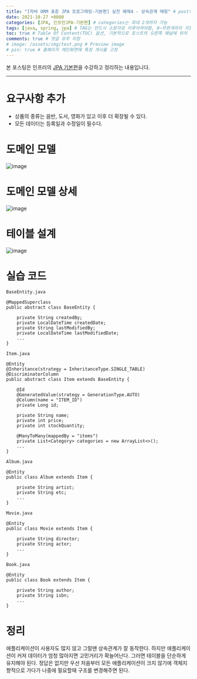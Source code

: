 ```yaml
---
title: "[자바 ORM 표준 JPA 프로그래밍-기본편] 실전 예제4 - 상속관계 매핑" # post의 layout이 기본적으로 post로 설정되어있어서 Front Matter에 따로 layout변수를 만들어 주지 않아도 됨
date: 2021-10-27 +0800
categories: [JPA, 인프런JPA-기본편] # categories는 최대 2개까지 가능
tags: [java, spring, jpa] # TAG는 반드시 소문자로 이루어져야함, 0~무한개까지 지정 가능
toc: true # Table Of Content(TOC) 옵션, 기본적으로 포스트의 오른쪽 패널에 위치
comments: true # 댓글 유무 지정
# image: /assets/img/test.png # Preview image
# pin: true # 홈페이지 메인화면에 특정 게시물 고정
---
```


본 포스팅은 인프러의 [JPA 기본편](https://www.inflearn.com/course/ORM-JPA-Basic#)을 수강하고 정리하는 내용입니다.

<hr>

# 요구사항 추가
- 상품의 종류는 음반, 도서, 영화가 있고 이후 더 확장될 수 있다.
- 모든 데이터는 등록일과 수정일이 필수다.

# 도메인 모델

![image](https://user-images.githubusercontent.com/44339530/139007199-f0cb8236-689f-4977-8e2c-e3eeb80172e3.png)

# 도메인 모델 상세

![image](https://user-images.githubusercontent.com/44339530/139007985-7a54190c-3937-4826-b2a7-d60c94d42b76.png)

# 테이블 설계

![image](https://user-images.githubusercontent.com/44339530/139008133-4246455b-3ef1-4a29-9ff9-e5cbcfac85cb.png)

# 실습 코드

`BaseEntity.java`

~~~
@MappedSuperclass
public abstract class BaseEntity {

    private String createdBy;
    private LocalDateTime createdDate;
    private String lastModifiedBy;
    private LocalDateTime lastModifiedDate;
    ...
}
~~~

`Item.java`

~~~
@Entity
@Inheritance(strategy = InheritanceType.SINGLE_TABLE)
@DiscriminatorColumn
public abstract class Item extends BaseEntity {

    @Id
    @GeneratedValue(strategy = GenerationType.AUTO)
    @Column(name = "ITEM_ID")
    private Long id;

    private String name;
    private int price;
    private int stockQuantity;

    @ManyToMany(mappedBy = "items")
    private List<Category> categories = new ArrayList<>();
    ...
}
~~~

`Album.java`

~~~
@Entity
public class Album extends Item {

    private String artist;
    private String etc;
    ...
}
~~~


`Movie.java`

~~~
@Entity
public class Movie extends Item {

    private String director;
    private String actor;
    ...
}
~~~

`Book.java`

~~~
@Entity
public class Book extends Item {

    private String author;
    private String isbn;
    ...
}
~~~

# 정리
애플리케이션이 사용자도 많지 않고 그럴땐 상속관계가 잘 동작한다. 하지만 애플리케이션이 커져 데이터가 엄청 많아지면 고민거리가 확늘어난다. 그러면 테이블을 단순하게 유지해야 된다. 정답은 없지만 우선 처음부터 모든 애플리케이션이 크지 않기에 객체지향적으로 가다가 나중에 필요할때 구조를 변경해주면 된다.